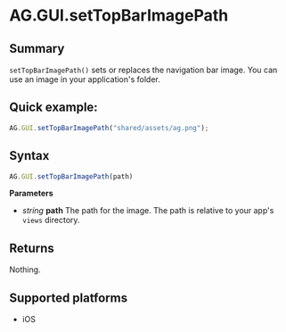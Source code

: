# AG.GUI.setTopBarImagePath

## Summary
`setTopBarImagePath()` sets or replaces the navigation bar image. You can use an image in your application's folder.

## Quick example:
```javascript
AG.GUI.setTopBarImagePath("shared/assets/ag.png");
```

## Syntax
```javascript
AG.GUI.setTopBarImagePath(path)
```

**Parameters**

* *string* **path**
  The path for the image. The path is relative to your app's `views` directory.

## Returns
Nothing.

## Supported platforms
* iOS